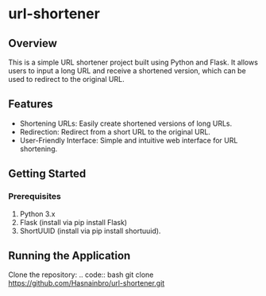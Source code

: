 # url-shortener


## Overview

This is a simple URL shortener project built using Python and Flask.
It allows users to input a long URL and receive a shortened version, which can be used to redirect to the original URL.

## Features

- Shortening URLs: Easily create shortened versions of long URLs.
- Redirection: Redirect from a short URL to the original URL.
- User-Friendly Interface: Simple and intuitive web interface for URL shortening.

## Getting Started
### Prerequisites
1. Python 3.x
2. Flask (install via pip install Flask)
3. ShortUUID (install via pip install shortuuid).

## Running the Application
Clone the repository:
.. code:: bash
    git clone https://github.com/Hasnainbro/url-shortener.git
